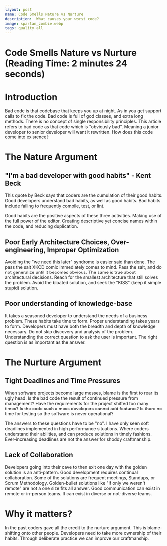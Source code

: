 ```yaml
---
layout: post
name: Code Smells Nature vs Nurture
description:  What causes your worst code?
image: spartan_zombie.webp
tags: quality all
---
```


# Code Smells Nature vs Nurture (Reading Time: 2 minutes 24 seconds)

# Introduction

Bad code is that codebase that keeps you up at night. As in you get support calls to fix the code. Bad code is full of 
god classes, and extra long methods. There is no concept of single responsibility principles. This article refers to bad 
code as that code which is "obviously bad". Meaning a junior developer to senior developer will want it rewritten. How 
does this code come into existence?

# The Nature Argument

## "I'm a bad developer with good habits" - Kent Beck

This quote by Beck says that coders are the cumulation of their good habits. Good developers understand bad habits, as 
well as good habits. Bad habits include failing to frequently compile, test, or lint.

Good habits are the positive aspects of these three activities. Making use of the full power of the editor. Creating 
descriptive yet concise names within the code, and reducing duplication.

## Poor Early Architecture Choices, Over-engineering, Improper Optimization

Avoiding the "we need this later" syndrome is easier said than done. The pass the salt XKCD comic immediately comes to 
mind. Pass the salt, and do not generalize until it becomes  obvious. The same is true about architectural decisions. 
Reach for the smallest architecture that still solves the problem. Avoid the bloated solution, and seek the "KISS" 
(keep it simple stupid) solution.

## Poor understanding of knowledge-base

It takes a seasoned developer to understand the needs of a business problem. These habits take time to form. Proper 
understanding takes years to form. Developers must have both the breadth and depth of knowledge necessary. Do not skip 
discovery and analysis of the problem. Understanding the correct question to ask the user is important. The right 
question is as important as the answer.

# The Nurture Argument

## Tight Deadlines and Time Pressures

When software projects become large messes, blame is the first to rear its ugly head. Is the bad code the result of 
continued pressure from management? Have the requirements for the project shifted too many times? Is the code such a 
mess developers cannot add features? Is there no time for testing so the software is never operational?

The answers to these questions have to be  "no". I have only seen soft deadlines implemented in high performance 
situations. Where coders understand their abilities, and can produce solutions in timely fashions. Ever-increasing 
deadlines are not the answer for shoddy craftmanship.

## Lack of Collaboration

Developers going into their cave to then exit one day with the golden solution is an anti-pattern. Good development 
requires continual collaboration. Some of the solutions are frequent meetings, Standups, or Scrum Methodology. Golden-bullet 
solutions like "if only we weren't remote" are not a one size fits all answer. Good communication can exist in remote or 
in-person teams. It can exist in diverse or not-diverse teams.

# Why it matters?

In the past coders gave all the credit to the nurture argument. This is blame-shifting onto other people. Developers 
need to take more ownership of their habits. Through deliberate practice we can improve our craftmanship.